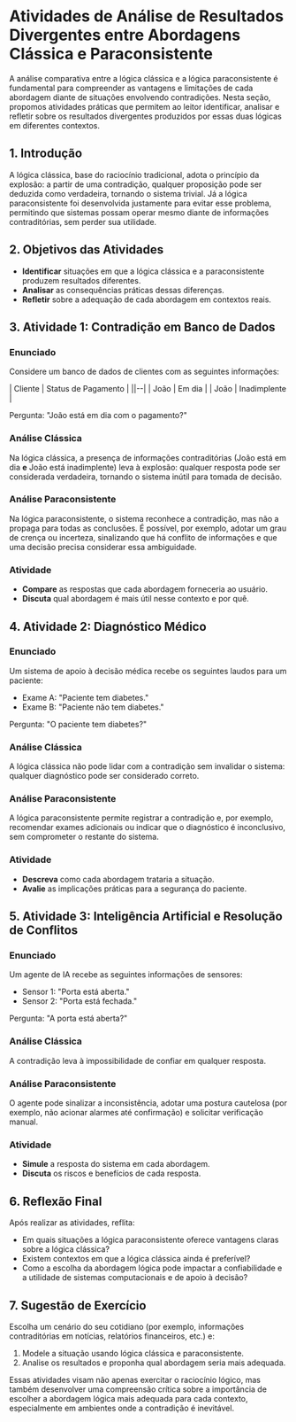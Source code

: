 # Atividades de Análise de Resultados Divergentes entre Abordagens Clássica e Paraconsistente

A análise comparativa entre a lógica clássica e a lógica paraconsistente é fundamental para compreender as vantagens e limitações de cada abordagem diante de situações envolvendo contradições. Nesta seção, propomos atividades práticas que permitem ao leitor identificar, analisar e refletir sobre os resultados divergentes produzidos por essas duas lógicas em diferentes contextos.

## 1. Introdução

A lógica clássica, base do raciocínio tradicional, adota o princípio da explosão: a partir de uma contradição, qualquer proposição pode ser deduzida como verdadeira, tornando o sistema trivial. Já a lógica paraconsistente foi desenvolvida justamente para evitar esse problema, permitindo que sistemas possam operar mesmo diante de informações contraditórias, sem perder sua utilidade.

## 2. Objetivos das Atividades

- **Identificar** situações em que a lógica clássica e a paraconsistente produzem resultados diferentes.
- **Analisar** as consequências práticas dessas diferenças.
- **Refletir** sobre a adequação de cada abordagem em contextos reais.

## 3. Atividade 1: Contradição em Banco de Dados

### Enunciado

Considere um banco de dados de clientes com as seguintes informações:

| Cliente | Status de Pagamento |
||--|
| João    | Em dia             |
| João    | Inadimplente       |

Pergunta: "João está em dia com o pagamento?"

### Análise Clássica

Na lógica clássica, a presença de informações contraditórias (João está em dia **e** João está inadimplente) leva à explosão: qualquer resposta pode ser considerada verdadeira, tornando o sistema inútil para tomada de decisão.

### Análise Paraconsistente

Na lógica paraconsistente, o sistema reconhece a contradição, mas não a propaga para todas as conclusões. É possível, por exemplo, adotar um grau de crença ou incerteza, sinalizando que há conflito de informações e que uma decisão precisa considerar essa ambiguidade.

### Atividade

- **Compare** as respostas que cada abordagem forneceria ao usuário.
- **Discuta** qual abordagem é mais útil nesse contexto e por quê.



## 4. Atividade 2: Diagnóstico Médico

### Enunciado

Um sistema de apoio à decisão médica recebe os seguintes laudos para um paciente:

- Exame A: "Paciente tem diabetes."
- Exame B: "Paciente não tem diabetes."

Pergunta: "O paciente tem diabetes?"

### Análise Clássica

A lógica clássica não pode lidar com a contradição sem invalidar o sistema: qualquer diagnóstico pode ser considerado correto.

### Análise Paraconsistente

A lógica paraconsistente permite registrar a contradição e, por exemplo, recomendar exames adicionais ou indicar que o diagnóstico é inconclusivo, sem comprometer o restante do sistema.

### Atividade

- **Descreva** como cada abordagem trataria a situação.
- **Avalie** as implicações práticas para a segurança do paciente.



## 5. Atividade 3: Inteligência Artificial e Resolução de Conflitos

### Enunciado

Um agente de IA recebe as seguintes informações de sensores:

- Sensor 1: "Porta está aberta."
- Sensor 2: "Porta está fechada."

Pergunta: "A porta está aberta?"

### Análise Clássica

A contradição leva à impossibilidade de confiar em qualquer resposta.

### Análise Paraconsistente

O agente pode sinalizar a inconsistência, adotar uma postura cautelosa (por exemplo, não acionar alarmes até confirmação) e solicitar verificação manual.

### Atividade

- **Simule** a resposta do sistema em cada abordagem.
- **Discuta** os riscos e benefícios de cada resposta.



## 6. Reflexão Final

Após realizar as atividades, reflita:

- Em quais situações a lógica paraconsistente oferece vantagens claras sobre a lógica clássica?
- Existem contextos em que a lógica clássica ainda é preferível?
- Como a escolha da abordagem lógica pode impactar a confiabilidade e a utilidade de sistemas computacionais e de apoio à decisão?



## 7. Sugestão de Exercício

Escolha um cenário do seu cotidiano (por exemplo, informações contraditórias em notícias, relatórios financeiros, etc.) e:

1. Modele a situação usando lógica clássica e paraconsistente.
2. Analise os resultados e proponha qual abordagem seria mais adequada.



Essas atividades visam não apenas exercitar o raciocínio lógico, mas também desenvolver uma compreensão crítica sobre a importância de escolher a abordagem lógica mais adequada para cada contexto, especialmente em ambientes onde a contradição é inevitável.
